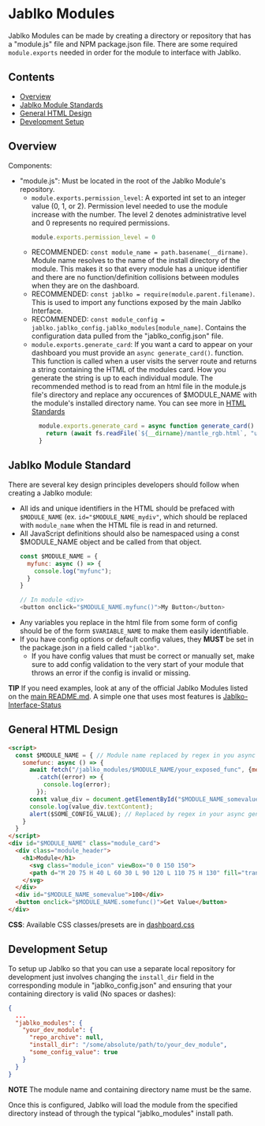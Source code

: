 # Jablko Modules

Jablko Modules can be made by creating a directory or repository that has a "module.js" file and NPM package.json file. There are some required `module.exports` needed in order for the module to interface with Jablko.

## Contents

- [Overview](#overview)
- [Jablko Module Standards](#jablko-module-standards)
- [General HTML Design](#general-html-design)
- [Development Setup](#development-setup)

## Overview

Components:
- "module.js": Must be located in the root of the Jablko Module's repository.
  - `module.exports.permission_level`: A exported int set to an integer value (0, 1, or 2). Permission level needed to use the module increase with the number. The level 2 denotes administrative level and 0 represents no required permissions.
    ```Javascript
    module.exports.permission_level = 0
    ```
  - RECOMMENDED: `const module_name = path.basename(__dirname)`. Module name resolves to the name of the install directory of the module. This makes it so that every module has a unique identifier and there are no function/definition collisions between modules when they are on the dashboard.
  - RECOMMENDED: `const jablko = require(module.parent.filename)`. This is used to import any functions exposed by the main Jablko Interface.
  - RECOMMENDED: `const module_config = jablko.jablko_config.jablko_modules[module_name]`. Contains the configuration data pulled from the "jablko_config.json" file.
  - `module.exports.generate_card`: If you want a card to appear on your dashboard you must provide an `async generate_card()`. function. This function is called when a user visits the server route and returns a string containing the HTML of the modules card. How you generate the string is up to each individual module. The recommended method is to read from an html file in the module.js file's directory and replace any occurences of $MODULE_NAME with the module's installed directory name. You can see more in [HTML Standards](#html-standards)
    ```Javascript
      module.exports.generate_card = async function generate_card() {
        return (await fs.readFile(`${__dirname}/mantle_rgb.html`, "utf8")).replace(/\$MODULE_NAME/g, module_name);
      }
    ```
    
## Jablko Module Standard

There are several key design principles developers should follow when creating a Jablko module:
- All ids and unique identifiers in the HTML should be prefaced with `$MODULE_NAME` (ex. `id="$MODULE_NAME_mydiv"`, which should be replaced with `module_name` when the HTML file is read in and returned.
- All JavaScript definitions should also be namespaced using a const $MODULE_NAME object and be called from that object.
    ```Javascript
    const $MODULE_NAME = {
      myfunc: async () => {
        console.log("myfunc");
      }
    }
    
    // In module <div>
    <button onclick="$MODULE_NAME.myfunc()">My Button</button>
    ```
- Any variables you replace in the html file from some form of config should be of the form `$VARIABLE_NAME` to make them easily identifiable.
- If you have config options or default config values, they **MUST** be set in the package.json in a field called `"jablko"`.
  - If you have config values that must be correct or manually set, make sure to add config validation to the very start of your module that throws an error if the config is invalid or missing.
  
**TIP** If you need examples, look at any of the official Jablko Modules listed on the [main README.md](/README.md). A simple one that uses most features is [Jablko-Interface-Status](https://github.com/ccoverstreet/Jablko-Interface-Status)

## General HTML Design

```HTML
<script>
  const $MODULE_NAME = { // Module name replaced by regex in you async generate_card function
    somefunc: async () => {
      await fetch("/jablko_modules/$MODULE_NAME/your_exposed_func", {method: "POST", body: {YOUR DATA HERE}})
        .catch((error) => {
          console.log(error);
        });
      const value_div = document.getElementById("$MODULE_NAME_somevalue");
      console.log(value_div.textContent);
      alert($SOME_CONFIG_VALUE); // Replaced by regex in your async generate_card function
    }
  }
</script>
<div id="$MODULE_NAME" class="module_card">
  <div class="module_header">
    <h1>Module</h1>
      <svg class="module_icon" viewBox="0 0 150 150">
      <path d="M 20 75 H 40 L 60 30 L 90 120 L 110 75 H 130" fill="transparent" stroke="#0097e6" stroke-width="20px" stroke-linejoin="round" stroke-linecap="round"/>
    </svg>
  </div>
  <div id="$MODULE_NAME_somevalue">100</div>
  <button onclick="$MODULE_NAME.somefunc()">Get Value</button>
</div>
```

**CSS**: Available CSS classes/presets are in [dashboard.css](/public_html/dashboard/dashboard.css)

## Development Setup

To setup up Jablko so that you can use a separate local repository for development just involves changing the `install_dir` field in the corresponding module in "jablko_config.json" and ensuring that your containing directory is valid (No spaces or dashes):

```JSON
{
  ...
  "jablko_modules": {
    "your_dev_module": {
      "repo_archive": null,
      "install_dir": "/some/absolute/path/to/your_dev_module",
      "some_config_value": true
    }
  }
}
```
**NOTE** The module name and containing directory name must be the same.

Once this is configured, Jablko will load the module from the specified directory instead of through the typical "jablko_modules" install path. 

